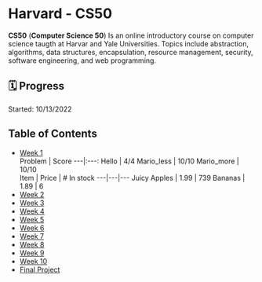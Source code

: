 # Harvard - CS50
<b>CS50</b> (<b>Computer Science 50</b>) Is an online introductory course on computer science taugth at Harvar and Yale Universities. Topics include abstraction, algorithms, data structures, encapsulation, resource management, security, software engineering, and web programming.

## 🗓️ Progress
Started: 10/13/2022

## Table of Contents
* [Week 1](https://github.com/humbertoarndt/Harvard_CS50/tree/master/week_1)  
Problem | Score
---|:---:
Hello | 4/4
Mario_less | 10/10
Mario_more | 10/10  
Item | Price | # In stock
---|---|---
Juicy Apples | 1.99 | 739
Bananas | 1.89 | 6
* [Week 2](#harvard---cs50)
* [Week 3](#harvard---cs50)
* [Week 4](#harvard---cs50)
* [Week 5](#harvard---cs50)
* [Week 6](#harvard---cs50)
* [Week 7](#harvard---cs50)
* [Week 8](#harvard---cs50)
* [Week 9](#harvard---cs50)
* [Week 10](#harvard---cs50)
* [Final Project](#harvard---cs50)